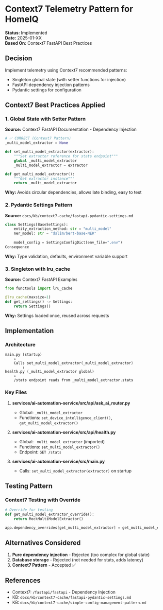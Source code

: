 # Context7 Telemetry Pattern for HomeIQ

**Status:** Implemented  
**Date:** 2025-01-XX  
**Based On:** Context7 FastAPI Best Practices  

## Decision

Implement telemetry using Context7 recommended patterns:
- Singleton global state (with setter functions for injection)
- FastAPI dependency injection patterns
- Pydantic settings for configuration

## Context7 Best Practices Applied

### 1. Global State with Setter Pattern

**Source:** Context7 FastAPI Documentation - Dependency Injection

```python
# ✅ CORRECT (Context7 Pattern)
_multi_model_extractor = None

def set_multi_model_extractor(extractor):
    """Set extractor reference for stats endpoint"""
    global _multi_model_extractor
    _multi_model_extractor = extractor

def get_multi_model_extractor():
    """Get extractor instance"""
    return _multi_model_extractor
```

**Why:** Avoids circular dependencies, allows late binding, easy to test

### 2. Pydantic Settings Pattern

**Source:** `docs/kb/context7-cache/fastapi-pydantic-settings.md`

```python
class Settings(BaseSettings):
    entity_extraction_method: str = "multi_model"
    ner_model: str = "dslim/bert-base-NER"
    
    model_config = SettingsConfigDict(env_file=".env")
Consequence
```

**Why:** Type validation, defaults, environment variable support

### 3. Singleton with lru_cache

**Source:** Context7 FastAPI Examples

```python
from functools import lru_cache

@lru_cache(maxsize=1)
def get_settings() -> Settings:
    return Settings()
```

**Why:** Settings loaded once, reused across requests

## Implementation

### Architecture

```
main.py (startup)
    ↓
    Calls set_multi_model_extractor(_multi_model_extractor)
        ↓
health.py (_multi_model_extractor global)
    ↓
    /stats endpoint reads from _multi_model_extractor.stats
```

### Key Files

1. **services/ai-automation-service/src/api/ask_ai_router.py**
   - Global: `_multi_model_extractor`
   - Functions: `set_device_intelligence_client()`, `get_multi_model_extractor()`

2. **services/ai-automation-service/src/api/health.py**
   - Global: `_multi_model_extractor` (imported)
   - Functions: `set_multi_model_extractor()`
   - Endpoint: `GET /stats`

3. **services/ai-automation-service/src/main.py**
   - Calls: `set_multi_model_extractor(extractor)` on startup

## Testing Pattern

### Context7 Testing with Override

```python
# Override for testing
def get_multi_model_extractor_override():
    return MockMultiModelExtractor()

app.dependency_overrides[get_multi_model_extractor] = get_multi_model_extractor_override
```

## Alternatives Considered

1. **Pure dependency injection** - Rejected (too complex for global state)
2. **Database storage** - Rejected (not needed for stats, adds latency)
3. **Context7 Pattern** - Accepted ✅

## References

- Context7: `/fastapi/fastapi` - Dependency Injection
- KB: `docs/kb/context7-cache/fastapi-pydantic-settings.md`
- KB: `docs/kb/context7-cache/simple-config-management-pattern.md`

